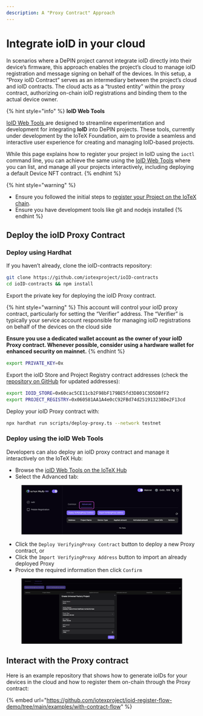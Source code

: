 ```yaml
---
description: A "Proxy Contract" Approach
---
```


# Integrate ioID in your cloud

In scenarios where a DePIN project cannot integrate ioID directly into their device’s firmware, this approach enables the project’s cloud to manage ioID registration and message signing on behalf of the devices. In this setup, a “Proxy ioID Contract” serves as an intermediary between the project’s cloud and ioID contracts. The cloud acts as a “trusted entity” within the proxy contract, authorizing on-chain ioID registrations and binding them to the actual device owner.

{% hint style="info" %}
**IoID Web Tools**

[IoID Web Tools ](https://hub.iotex.io/dev/ioid)are designed to streamline experimentation and development for integrating **IoID** into DePIN projects. These tools, currently under development by the IoTeX Foundation, aim to provide a seamless and interactive user experience for creating and managing IoID-based projects.&#x20;

While this page explains how to register your project in IoID using the `ioctl` command line, you can achieve the same using the [IoID Web Tools](https://hub.iotex.io/dev/ioid) where you can list, and manage all your projects interactively, including deploying a default Device NFT contract.
{% endhint %}

{% hint style="warning" %}
* Ensure you followed the initial steps to [register your Project on the IoTeX chain](./#id-1.-register-your-depin-project-on-iotex).
* Ensure you have development tools like git and nodejs installed
{% endhint %}

## Deploy the ioID Proxy Contract

### Deploy using Hardhat

If you haven’t already, clone the ioID-contracts repository:

```bash
git clone https://github.com/iotexproject/ioID-contracts
cd ioID-contracts && npm install
```

Export the private key for deploying the ioID Proxy contract.&#x20;

{% hint style="warning" %}
This account will control your ioID proxy contract, particularly for setting the “Verifier” address. The “Verifier” is typically your service account responsible for managing ioID registrations on behalf of the devices on the cloud side

**Ensure you use a dedicated wallet account as the owner of your ioID Proxy contract. Whenever possible, consider using a hardware wallet for enhanced security on mainnet.**
{% endhint %}

```bash
export PRIVATE_KEY=0x
```

Export the ioID Store and Project Registry contract addresses (check the [repository on GitHub](https://github.com/iotexproject/ioID-contracts#deployment) for updated addresses):

```bash
export IOID_STORE=0x60cac5CE11cb2F98bF179BE5fd3D801C3D5DBfF2
export PROJECT_REGISTRY=0x060581AA1A4e0cC92FBd74d251913238De2F13cd 
```

Deploy your ioID Proxy contract with:

```bash
npx hardhat run scripts/deploy-proxy.ts --network testnet
```

### Deploy using the ioID Web Tools

Developers can also deploy an ioID proxy contract and manage it interactively on the IoTeX Hub:

* Browse the [ioID Web Tools on the IoTeX Hub](../../../welcome-to-iotex-2.0/tokenomics/)
* Select the Advanced tab:

<figure><img src="../../../.gitbook/assets/image (1) (1).png" alt=""><figcaption></figcaption></figure>

* Click the `Deploy VerifyingProxy Contract` button to deploy a new Proxy contract, or
* Click the `Import VerifyingProxy Address` button to import an already deployed Proxy
* Provice the required information then click `Confirm`

<figure><img src="../../../.gitbook/assets/image (2) (1).png" alt=""><figcaption></figcaption></figure>

## Interact with the Proxy contract

Here is an example repository that shows how to generate ioIDs for your devices in the cloud and how to register them on-chain through the Proxy contract:

{% embed url="https://github.com/iotexproject/ioid-register-flow-demo/tree/main/examples/with-contract-flow" %}
